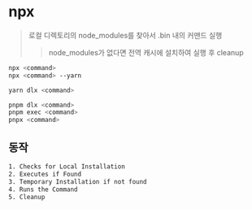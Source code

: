 # npx

> 로컬 디렉토리의 node_modules를 찾아서 .bin 내의 커맨드 실행
>
> > node_modules가 없다면 전역 캐시에 설치하여 실행 후 cleanup

```sh
npx <command>
npx <command> --yarn

yarn dlx <command>

pnpm dlx <command>
pnpm exec <command>
pnpx <command>
```

## 동작

```txt
1. Checks for Local Installation
2. Executes if Found
3. Temporary Installation if not found
4. Runs the Command
5. Cleanup
```
